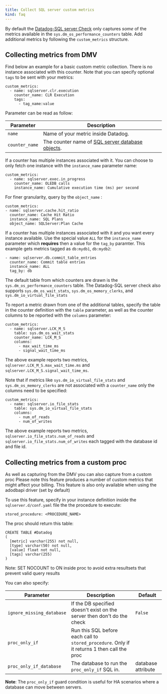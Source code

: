 ```yaml
---
title: Collect SQL server custom metrics
kind: faq
---
```


By default the [Datadog-SQL server Check][1] only captures *some* of the metrics available in the `sys.dm_os_performance_counters` table. Add additional metrics by following the `custom_metrics` structure.

## Collecting metrics from DMV

Find below an example for a basic custom metric collection. There is no instance associated with this counter. Note that you can specify optional `tags` to be sent with your metrics:

```
custom_metrics:
  - name: sqlserver.clr.execution
    counter_name: CLR Execution
    tags:
      - tag_name:value
```

Parameter can be read as follow:

| Parameter      | Description                                           |
| ------         | ------                                                |
| `name`         | Name of your metric inside Datadog.                   |
| `counter_name` | The counter name of [SQL server database objects][2]. |

If a counter has multiple instances associated with it. You can choose to only fetch one instance with the `instance_name` parameter name: 

```
custom_metrics:
  - name: sqlserver.exec.in_progress
    counter_name: OLEDB calls
    instance_name: Cumulative execution time (ms) per second
```

For finer granularity, query by the `object_name` :

```
custom_metrics:
- name: sqlserver.cache.hit_ratio
  counter_name: Cache Hit Ratio
  instance_name: SQL Plans
  object_name: SQLServer:Plan Cache
```

If a counter has multiple instances associated with it and you want every instance available. Use the special value `ALL` for the `instance_name` parameter which **requires** then a value for the `tag_by` paramter. This example gets metrics tagged as `db:mydb1`, `db:mydb2`:

```
- name: sqlserver.db.commit_table_entries
  counter_name: Commit table entries
  instance_name: ALL
  tag_by: db
```

The default table from which counters are drawn is the `sys.dm_os_performance_counters` table.  The Datadog-SQL server check also supports `sys.dm_os_wait_stats`, `sys.dm_os_memory_clerks`, and `sys.dm_io_virtual_file_stats`

To report a metric drawn from one of the additional tables, specify the table in the counter definition with the `table` parameter, as well as the counter columns to be reported with the `columns` parameter:

```
custom_metrics:
  - name: sqlserver.LCK_M_S
    table: sys.dm_os_wait_stats
    counter_name: LCK_M_S
    columns:
      - max_wait_time_ms
      - signal_wait_time_ms

```

The above example reports two metrics, `sqlserver.LCK_M_S.max_wait_time.ms` and `sqlserver.LCK_M_S.signal_wait_time_ms`. 

Note that if metrics like `sys.dm_io_virtual_file_stats` and `sys.dm_os_memory_clerks` are not associated with a `counter_name` only the columns need to be specified:

```
custom_metrics:
  - name: sqlserver.io_file_stats
    table: sys.dm_io_virtual_file_stats
    columns:
      - num_of_reads
      - num_of_writes
```

The above example reports two metrics, `sqlserver.io_file_stats.num_of_reads` and `sqlserver.io_file_stats.num_of_writes` each  tagged with the database id and file id.

## Collecting metrics from a custom proc

As well as capturing from the DMV you can also capture from a custom proc
Please note this feature produces a number of custom metrics that might affect your billing. This feature is also only available when using the adodbapi driver (set by default)

To use this feature, specify in your instance definition inside the `sqlserver.d/conf.yaml` file the the procedure to execute:

```
stored_procedure: <PROCEDURE_NAME>
```

The proc should return this table:

```
CREATE TABLE #Datadog
(
  [metric] varchar(255) not null,
  [type] varchar(50) not null,
  [value] float not null,
  [tags] varchar(255)
)
```

Note: SET NOCOUNT to ON inside proc to avoid extra resultsets that prevent valid query results

You can also specify:

| Parameter                 | Description                                                                                  | Default            |
| ---------                 | -------                                                                                      | --------           |
| `ignore_missing_database` | If the DB specified doesn't exist on the server then don't do the check                      | `False`            |
| `proc_only_if`            | Run this SQL before each call to `stored_procedure`. Only if it returns 1 then call the proc |                    |
| `proc_only_if_database`   | The database to run the `proc_only_if` SQL in.                                               | database attribute |

**Note**: The `proc_only_if` guard condition is useful for HA scenarios where a database can move between servers.

[1]: /integrations/sqlserver
[2]: https://docs.microsoft.com/en-us/sql/relational-databases/performance-monitor/sql-server-databases-object
